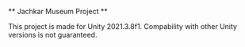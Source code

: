 ** Jachkar Museum Project **

This project is made for Unity 2021.3.8f1. Compability with other Unity versions is not guaranteed.
